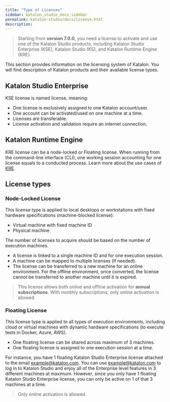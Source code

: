 ```yaml
---
title: "Type of Licenses"
sidebar: katalon_studio_docs_sidebar
permalink: katalon-studio/docs/license.html
description:
---
```


> Starting from **version 7.0.0**, you need a license to activate and use one of the Katalon Studio products, including Katalon Studio Enterprise (KSE), Katalon Studio (KS), and Katalon Runtime Engine (KRE).

This section provides information on the licensing system of Katalon. You will find description of Katalon products and their available license types.

## Katalon Studio Enterprise

KSE license is named license, meaning:

* One license is exclusively assigned to one Katalon account/user.
* One account can be activated/used on one machine at a time.
* Licenses are transferable.
* License activation and validation require an internet connection.

## Katalon Runtime Engine

KRE license can be a node-locked or Floating license. When running from the command-line interface (CLI), one working session accounting for one license equals to a conducted process. Learn more about the use cases of [KRE](https://docs.katalon.com/katalon-studio/docs/intro-RE.html).

## License types

### Node-Locked License

This license type is applied to local desktops or workstations with fixed hardware specifications (machine-blocked license):

* Virtual machine with fixed machine ID
* Physical machine

The number of licenses to acquire should be based on the number of execution machines.

* A license is linked to a single machine ID and for one execution session.
* A machine can be mapped to multiple licenses (if needed).
* The license can be transferred to a new machine for an online environment. For the offline environment, once converted, the license cannot be transferred to another machine until it is expired.

> This license allows both online and offline activation for **annual subscriptions**. With monthly subscriptions, only online activation is allowed.

### Floating License

This license type is applied to all types of execution environments, including cloud or virtual machines with dynamic hardware specifications (to execute tests in Docker, Azure, AWS).

* One floating license can be shared across maximum of 3 machines.
* One floating license is assigned to one execution session at a time.

For instance, you have 1 floating Katalon Studio Enterprise license attached to the email example@katalon.com.
You can use example@katalon.com to log in to Katalon Studio and enjoy all of the Enterprise level features in 3 different machines at maximum. 
However, since you only have 1 floating Katalon Studio Enterprise license, you can only be active on 1 of that 3 machines at a time.

> Only online activation is allowed.